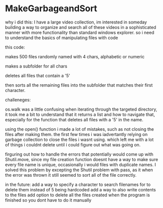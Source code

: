 # MakeGarbageandSort

why i did this: I have a large video collection, im interested in someday building a way to organize and search all of these videos in a sophisticated manner with more functionality than standard windows explorer. so i need to understand the basics of manipulating files with code

this code:

makes 500 files randomly named with 4 chars, alphabetic or numeric

makes a subfolder for all chars

deletes all files that contain a '5'

then sorts all the remaining files into the subfolder that matches their first character.


challeneges:

os.walk was a little confusing when iterating through the targeted directory, it took me a bit to understand that it returns a list and how to navigate that, especially for the function that deletes all files with a '5' in the name.

using the open() function i made a lot of mistakes, such as not closing the files after making them. the first few times i was iadvertantly relying on garbage collection to close the files i wasnt using. which left me with a lot of things i couldnt delete until i could figure out what was going on.

firguring out how to handle the errors that potentially would come up with Shutil.move, since my file creation function doesnt have a way to make sure every file name is unique, occasionally i would files with duplicate names. I solved this problem by excepting the Shutil problem with pass, as it when the error was thrown it still seemed to sort all of the file correctly.


in the future:
  add a way to specify a character to search filenames for to delete them instead of 5 being hardcoded
  add a way to also write contents to the files
  add option to delete all the files created when the program is finished so you dont have to do it manually
